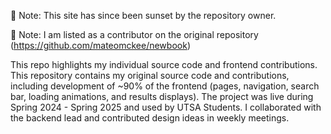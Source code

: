 📌 Note: This site has since been sunset by the repository owner.

📌 Note: I am listed as a contributor on the original repository (https://github.com/mateomckee/newbook)  

This repo highlights my individual source code and frontend contributions.
This repository contains my original source code and contributions, including development of ~90% of the frontend 
  (pages, navigation, search bar, loading animations, and results displays). The project was live during Spring 2024 -
  Spring 2025 and used by UTSA Students. I collaborated with the backend lead and contributed design ideas in 
  weekly meetings.

